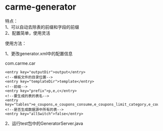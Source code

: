 # carme-generator
特点：<br/>
1、可以自动去除表的前缀和字段的前缀 <br/>
2、配置简单，使用灵活

使用方法：

1、更改generator.xml中的配置信息
   
  <!--更改基础包位置-->
  <entry key="basePackage">com.carme.car</entry>
  <!--生成文件的位置-->
	<entry key="outputDir">output</entry>
	<!--模板文件的目录位置-->
	<entry key="templateDir">template</entry>
	<!--前缀-->
	<entry key="prefix">p,e,c</entry>
	<!--要生成的表的表名-->
	<entry key="tables">e_coupons,e_coupons_consume,e_coupons_limit_category,e_coupons_limit_product,e_coupons_store</entry>
	<!--是否生成数据源中所有的表-->
	<entry key="allSwitch">false</entry>
	
2、运行test包中的GeneratorServer.java
